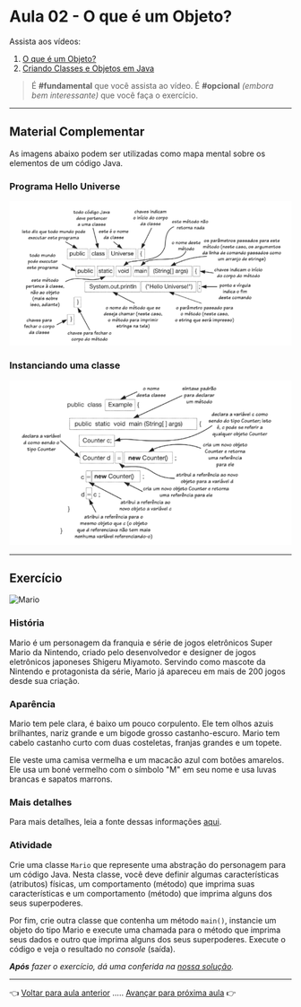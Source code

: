 # Aula 02 - O que é um Objeto?

Assista aos vídeos: 

  1. [O que é um Objeto?](https://youtu.be/aR7CKNFECx0?t=48)
  1. [Criando Classes e Objetos em Java](https://youtu.be/wNaoX6VOj54?t=34)

> É **#fundamental** que você assista ao vídeo. É **#opcional** _(embora bem interessante)_ que você faça o exercício.

---

## Material Complementar

As imagens abaixo podem ser utilizadas como mapa mental sobre os elementos de um código Java.

### Programa Hello Universe

![programaHelloUniverse.png](programaHelloUniverse.png)

### Instanciando uma classe

![instanciaClasse.png](instanciaClasse.png)

---

## Exercício

![Mario](https://switch-brasil.com/wp-content/uploads/2020/03/Super-Mario-Bros-Scrn30032020.jpg)

### História

Mario é um personagem da franquia e série de jogos eletrônicos Super Mario da Nintendo, criado pelo desenvolvedor e designer de jogos eletrônicos japoneses Shigeru Miyamoto. Servindo como mascote da Nintendo e protagonista da série, Mario já apareceu em mais de 200 jogos desde sua criação.

### Aparência
Mario tem pele clara, é baixo um pouco corpulento. Ele tem olhos azuis brilhantes, nariz grande e um bigode grosso castanho-escuro. Mario tem cabelo castanho curto com duas costeletas, franjas grandes e um topete.

Ele veste uma camisa vermelha e um macacão azul com botões amarelos. Ele usa um boné vermelho com o símbolo "M" em seu nome e usa luvas brancas e sapatos marrons.

### Mais detalhes
Para mais detalhes, leia a fonte dessas informações [aqui](https://mario.fandom.com/wiki/Mario).

### Atividade

Crie uma classe `Mario` que represente uma abstração do personagem para um código Java. Nesta classe, você deve definir algumas características (atributos) físicas, um comportamento (método) que imprima suas características e um comportamento (método) que imprima alguns dos seus superpoderes.

Por fim, crie outra classe que contenha um método `main()`, instancie um objeto do tipo Mario e execute uma chamada para o método que imprima seus dados e outro que imprima alguns dos seus superpoderes. Execute o código e veja o resultado no _console_ (saída).

_**Após** fazer o exercício, dá uma conferida na [nossa solução](resolucao.md)._

---

👈 [Voltar para aula anterior](../aula01/aula.md) ..... [Avançar para próxima aula](../aula03/aula.md) 👉
